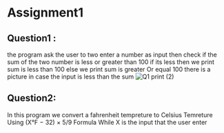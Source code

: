 # Assignment1
## Question1 :
the program ask the user to two enter a number as input then check if the sum of the two number is less or greater than 100 
if its less then we print sum is less than 100
else we print sum is greater Or equal 100
there is a picture in case the input is less than the sum
![Q1 print (2)](https://user-images.githubusercontent.com/57920502/200145139-08a148bf-9970-41ad-810e-858549b1d040.png)

## Question2:
In this program we convert  a fahrenheit tempreture to Celsius Temreture Using (X°F − 32) × 5/9  Formula While X is the input that the user enter

